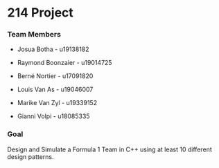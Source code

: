 # 214 Project

### Team Members

- Josua Botha - u19138182

- Raymond Boonzaier - u19014725

- Berné Nortier - u17091820

- Louis Van As - u19046007

- Marike Van Zyl - u19339152

- Gianni Volpi - u18085335

### Goal

Design and Simulate a Formula 1 Team in C++ using at least 10 different design patterns. 
